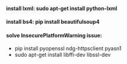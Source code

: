 #### install lxml: sudo apt-get install python-lxml

#### install bs4: pip install beautifulsoup4

#### solve InsecurePlatformWarning issue:
- pip install pyopenssl ndg-httpsclient pyasn1
- sudo apt-get install libffi-dev libssl-dev
